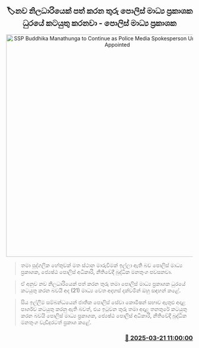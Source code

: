 <p align='center'><b><h2 align='center' title='SSP Buddhika Manathunga to Continue as Police Media Spokesperson Until Successor Appointed'>🏷නව නිලධාරියෙක් පත් කරන තුරු පොලිස් මාධ්‍ය ප්‍රකාශක ධුරයේ කටයුතු කරනවා - පොලිස් මාධ්‍ය ප්‍රකාශක</h2></b></p>
<p align='center'><img src='https://helakuru.sgp1.cdn.digitaloceanspaces.com/esana/images/lib/buddika-manathunga.jpg' width='600' alt='SSP Buddhika Manathunga to Continue as Police Media Spokesperson Until Successor Appointed'></p>

> තමා පුද්ගලික හේතුවක් මත ස්ථාන මාරුවීමක් ඉල්ලා ඇති බව පොලිස් මාධ්‍ය ප්‍රකාශක, ජ්‍යෙෂ්ඨ පොලිස් අධිකාරි, නීතිවේදී බුද්ධික මනතුංග පවසනවා.

> ඒ අනුව නව නිලධාරියෙක් පත් කරන තුරු තමා පොලිස් මාධ්‍ය ප්‍රකාශක ධුරයේ කටයුතු කරන බවයි අද (21) මාධ්‍ය වෙත අදහස් දක්වමින් ඔහු සඳහන් කළේ.

> සිය ඉල්ලීම සම්බන්ධයෙන් ජාතික පොලිස් සේවා කොමිෂන් සභාව ඇතුළු අදාළ පාර්ශව කටයුතු කරනු ඇති බවත්, එය ඉටුවන තුරු තමා අදාළ තනතුරේ කටයුතු කරන බවයි පොලිස් මාධ්‍ය ප්‍රකාශක, ජ්‍යෙෂ්ඨ පොලිස් අධිකාරි, නීතිවේදී බුද්ධික මනතුංග වැඩිදුරටත් ප්‍රකාශ කළේ. 



<h3 align='right'><a href='https://www.helakuru.lk/esana/p/108516/'>📅 2025-03-21 11:00:00</a></h3>
